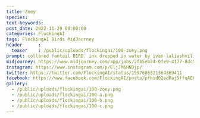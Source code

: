 ```yaml
---
title: Zoey
species: 
text-keywords: 
post_date: 2022-11-29 00:00:00
categories: FlockingAI
tags: FlockingAI Birds MidJourney 
header      :
  teaser    : /public/uploads/flockingai/100-zoey.png
prompt: collared fantail BIRD. ink dropped in water by ivan laliashvili, peter mohrbacher. a portrait of pulp cover of BIRD fish by Jean-Baptiste Monge, post processing, painterly, book illustration watercolor granular splatter dripping paper texture rococo details, post processing, painterly, book illustration watercolor granular splatter dripping paper texture, ink outlines, painterly
midjourney: https://www.midjourney.com/app/jobs/2fb5eb24-0fe9-4177-8dc5-615824b42c40
instagram: https://www.instagram.com/p/CljJM6HNDjp/
twitter: https://twitter.com/FlockingAI/status/1597606321364369411
facebook: https://www.facebook.com/FlockingAI/posts/pfbid02sdPaj5ffqAE6SvpYZjMuZTswRRpistos8guKTGbzsVaaztR1ur2r3jw7P255Ldmfl
gallery: 
  - /public/uploads/flockingai/100-zoey.png
  - /public/uploads/flockingai/100-a.png
  - /public/uploads/flockingai/100-b.png
  - /public/uploads/flockingai/100-c.png
---
```

